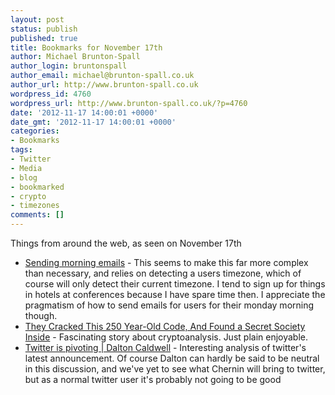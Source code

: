 ```yaml
---
layout: post
status: publish
published: true
title: Bookmarks for November 17th
author: Michael Brunton-Spall
author_login: bruntonspall
author_email: michael@brunton-spall.co.uk
author_url: http://www.brunton-spall.co.uk
wordpress_id: 4760
wordpress_url: http://www.brunton-spall.co.uk/?p=4760
date: '2012-11-17 14:00:01 +0000'
date_gmt: '2012-11-17 14:00:01 +0000'
categories:
- Bookmarks
tags:
- Twitter
- Media
- blog
- bookmarked
- crypto
- timezones
comments: []
---
```

<p>Things from around the web, as seen on November 17th</p>
<ul>
<li><a href="https://strideapp.com/blog/2012/11/sending-morning-emails/">Sending morning emails</a> - This seems to make this far more complex than necessary, and relies on detecting a users timezone, which of course will only detect their current timezone. I tend to sign up for things in hotels at conferences because I have spare time then.  I appreciate the pragmatism of how to send emails for users for their monday morning though.</li>
<li><a href="http://www.wired.com/dangerroom/2012/11/ff-the-manuscript/all/">They Cracked This 250 Year-Old Code, And Found a Secret Society Inside</a> - Fascinating story about cryptoanalysis.  Just plain enjoyable.</li>
<li><a href="http://daltoncaldwell.com/twitter-is-pivoting">Twitter is pivoting | Dalton Caldwell</a> - Interesting analysis of twitter&#039;s latest announcement.  Of course Dalton can hardly be said to be neutral in this discussion, and we&#039;ve yet to see what Chernin will bring to twitter, but as a normal twitter user it&#039;s probably not going to be good</li>
</ul>
